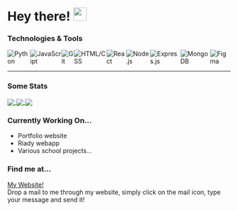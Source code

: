 # Hey there! <img src="https://raw.githubusercontent.com/MartinHeinz/MartinHeinz/master/wave.gif" width="30px">


### Technologies & Tools
<div style="display: flex">
  <img alt="Python" src="https://img.shields.io/badge/-Python-blue"/>
  <img alt="JavaScript" src="https://img.shields.io/badge/-Javascript-yellow" />
  <img alt="Git" src="https://img.shields.io/badge/-Git-critical" />
  <img alt="HTML/CSS" src="https://img.shields.io/badge/-HTML%2FCSS-yellowgreen" />
  <img alt="React" src="https://img.shields.io/badge/-React-3e8bc3" />
  <img alt="Node.js" src="https://img.shields.io/badge/-Node-3c873a" />
  <img alt="Express.js" src="https://img.shields.io/badge/-Express-yellow" />
  <img alt="MongoDB" src="https://img.shields.io/badge/-MongoDB-4ca158" />
  <img alt="Figma" src="https://img.shields.io/badge/-Figma-8c5aee" />
</div>
<hr>

### Some Stats
<a href="https://deepsharma.me">
  <img align="center" src="https://github-readme-stats.vercel.app/api?username=color-depth&show_icons=true&hide=stars,contribs&count_private=true&theme=radical" />
</a>
<a href="https://deepsharma.me">
  <img align="center" src="https://github-readme-stats.vercel.app/api/top-langs/?username=color-depth&langs_count=7&exclude_repo=marketplace&layout=compact&theme=radical" />
</a>
<a href="https://github.com/dhs17y2adonchia/portfolio-macos">
  <img align="center" src="https://github-readme-stats.vercel.app/api/pin/?username=color-depth&repo=Custom_Assembler&theme=radical" />
</a>

### Currently Working On...
- Portfolio website
- Riady webapp
- Various school projects...

### Find me at...
[My Website!](https://www.deepsharma.me) <br>
Drop a mail to me through my website, simply click on the mail icon, type your message and send it!
